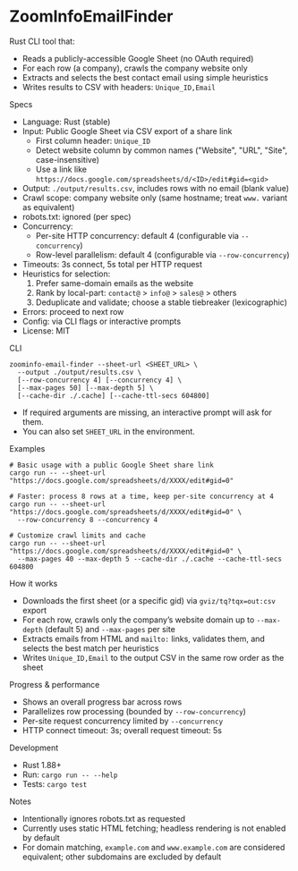 # ZoomInfoEmailFinder

Rust CLI tool that:
- Reads a publicly-accessible Google Sheet (no OAuth required)
- For each row (a company), crawls the company website only
- Extracts and selects the best contact email using simple heuristics
- Writes results to CSV with headers: `Unique_ID,Email`

Specs
- Language: Rust (stable)
- Input: Public Google Sheet via CSV export of a share link
  - First column header: `Unique_ID`
  - Detect website column by common names ("Website", "URL", "Site", case-insensitive)
  - Use a link like `https://docs.google.com/spreadsheets/d/<ID>/edit#gid=<gid>`
- Output: `./output/results.csv`, includes rows with no email (blank value)
- Crawl scope: company website only (same hostname; treat `www.` variant as equivalent)
- robots.txt: ignored (per spec)
- Concurrency:
  - Per-site HTTP concurrency: default 4 (configurable via `--concurrency`)
  - Row-level parallelism: default 4 (configurable via `--row-concurrency`)
- Timeouts: 3s connect, 5s total per HTTP request
- Heuristics for selection:
  1) Prefer same-domain emails as the website
  2) Rank by local-part: `contact@` > `info@` > `sales@` > others
  3) Deduplicate and validate; choose a stable tiebreaker (lexicographic)
- Errors: proceed to next row
- Config: via CLI flags or interactive prompts
- License: MIT

CLI
```
zoominfo-email-finder --sheet-url <SHEET_URL> \
  --output ./output/results.csv \
  [--row-concurrency 4] [--concurrency 4] \
  [--max-pages 50] [--max-depth 5] \
  [--cache-dir ./.cache] [--cache-ttl-secs 604800]
```
- If required arguments are missing, an interactive prompt will ask for them.
- You can also set `SHEET_URL` in the environment.

Examples
```
# Basic usage with a public Google Sheet share link
cargo run -- --sheet-url "https://docs.google.com/spreadsheets/d/XXXX/edit#gid=0"

# Faster: process 8 rows at a time, keep per-site concurrency at 4
cargo run -- --sheet-url "https://docs.google.com/spreadsheets/d/XXXX/edit#gid=0" \
  --row-concurrency 8 --concurrency 4

# Customize crawl limits and cache
cargo run -- --sheet-url "https://docs.google.com/spreadsheets/d/XXXX/edit#gid=0" \
  --max-pages 40 --max-depth 5 --cache-dir ./.cache --cache-ttl-secs 604800
```

How it works
- Downloads the first sheet (or a specific gid) via `gviz/tq?tqx=out:csv` export
- For each row, crawls only the company’s website domain up to `--max-depth` (default 5) and `--max-pages` per site
- Extracts emails from HTML and `mailto:` links, validates them, and selects the best match per heuristics
- Writes `Unique_ID,Email` to the output CSV in the same row order as the sheet

Progress & performance
- Shows an overall progress bar across rows
- Parallelizes row processing (bounded by `--row-concurrency`)
- Per-site request concurrency limited by `--concurrency`
- HTTP connect timeout: 3s; overall request timeout: 5s

Development
- Rust 1.88+
- Run: `cargo run -- --help`
- Tests: `cargo test`

Notes
- Intentionally ignores robots.txt as requested
- Currently uses static HTML fetching; headless rendering is not enabled by default
- For domain matching, `example.com` and `www.example.com` are considered equivalent; other subdomains are excluded by default
